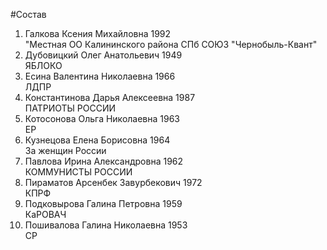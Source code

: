 #Состав
1. Галкова Ксения Михайловна 1992   
    "Местная ОО Калининского района СПб СОЮЗ "Чернобыль-Квант"
2. Дубовицкий Олег Анатольевич 1949   
    ЯБЛОКО
3. Есина Валентина Николаевна 1966   
    ЛДПР
4. Константинова Дарья Алексеевна 1987   
    ПАТРИОТЫ РОССИИ
5. Котосонова Ольга Николаевна 1963   
    ЕР
6. Кузнецова Елена Борисовна 1964   
    За женщин России
7. Павлова Ирина Александровна 1962   
    КОММУНИСТЫ РОССИИ
8. Пираматов Арсенбек Завурбекович 1972   
    КПРФ
9. Подковырова Галина Петровна 1959   
    КаРОВАЧ
10. Пошивалова Галина Николаевна 1953   
    СР
